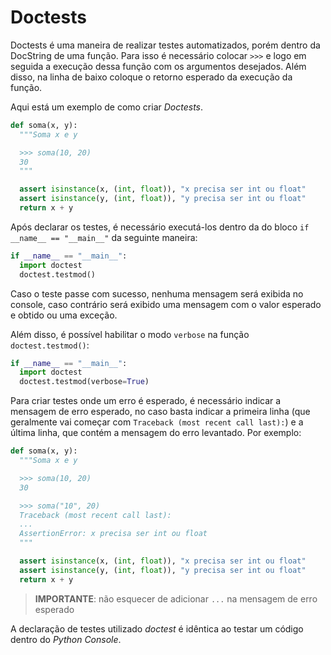 # Doctests

Doctests é uma maneira de realizar testes automatizados, porém dentro da DocString de uma função. Para isso é necessário colocar `>>>` e logo em seguida a execução dessa função com os argumentos desejados. Além disso, na linha de baixo coloque o retorno esperado da execução da função.

Aqui está um exemplo de como criar _Doctests_.

```python
def soma(x, y):
  """Soma x e y

  >>> soma(10, 20)
  30
  """

  assert isinstance(x, (int, float)), "x precisa ser int ou float"
  assert isinstance(y, (int, float)), "y precisa ser int ou float"
  return x + y
```

Após declarar os testes, é necessário executá-los dentro da do bloco `if __name__ == "__main__"` da seguinte maneira:

```python
if __name__ == "__main__":
  import doctest
  doctest.testmod()
```

Caso o teste passe com sucesso, nenhuma mensagem será exibida no console, caso contrário será exibido uma mensagem com o valor esperado e obtido ou uma exceção.

Além disso, é possível habilitar o modo `verbose` na função `doctest.testmod()`:

```python
if __name__ == "__main__":
  import doctest
  doctest.testmod(verbose=True)
```

Para criar testes onde um erro é esperado, é necessário indicar a mensagem de erro esperado, no caso basta indicar a primeira linha (que geralmente vai começar com `Traceback (most recent call last):`) e a última linha, que contém a mensagem do erro levantado. Por exemplo:

```python
def soma(x, y):
  """Soma x e y

  >>> soma(10, 20)
  30

  >>> soma("10", 20)
  Traceback (most recent call last):
  ...
  AssertionError: x precisa ser int ou float
  """

  assert isinstance(x, (int, float)), "x precisa ser int ou float"
  assert isinstance(y, (int, float)), "y precisa ser int ou float"
  return x + y
```

> **IMPORTANTE**: não esquecer de adicionar `...` na mensagem de erro esperado

A declaração de testes utilizado _doctest_ é idêntica ao testar um código dentro do _Python Console_.